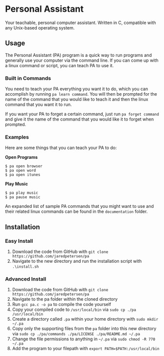 # Personal Assistant
Your teachable, personal computer assistant. Written in C, compatible with any Unix-based operating system.

## Usage
The Personal Assistant (PA) program is a quick way to run programs and generally use your computer via the command line. If you can come up with a linux command or script, you can teach PA to use it.

### Built in Commands
You need to teach your PA everything you want it to do, which you can accomplish by running `pa learn command`. You will then be prompted for the name of the command that you would like to teach it and then the linux command that you want it to run.

If you want your PA to forget a certain command, just run `pa forget command` and give it the name of the command that you would like it to forget when prompted.

### Examples
<script src="http://api.html5media.info/1.1.8/html5media.min.js"></script>
Here are some things that you can teach your PA to do:

**Open Programs**
```
$ pa open browser
$ pa open word
$ pa open itunes
```

**Play Music**
```
$ pa play music
$ pa pause music
```

An expanded list of sample PA commands that you might want to use and their related linux commands can be found in the `documentation` folder.

## Installation
### Easy Install
1. Download the code from GitHub with `git clone https://github.com/jaredpetersen/pa`
2. Navigate to the new directory and run the installation script with `.\install.sh`

### Advanced Install
1. Download the code from GitHub with `git clone https://github.com/jaredpetersen/pa`
2. Navigate to the pa folder within the cloned directory
3. Run `gcc pa.c -o pa` to compile the code yourself
4. Copy your compiled code to `/usr/local/bin` via `sudo cp ./pa /usr/local/bin`
5. Create a directory called `.pa` within your home directory with `sudo mkdir ~/.pa`
6. Copy only the supporting files from the `pa` folder into this new directory via `sudo cp ./pa/commands ./pa/LICENSE ./pa/README.md ~/.pa`
7. Change the file permissions to anything in `~/.pa` via `sudo chmod -R 770 ~/.pa`
8. Add the program to your filepath with `export PATH=$PATH:/usr/local/bin`
